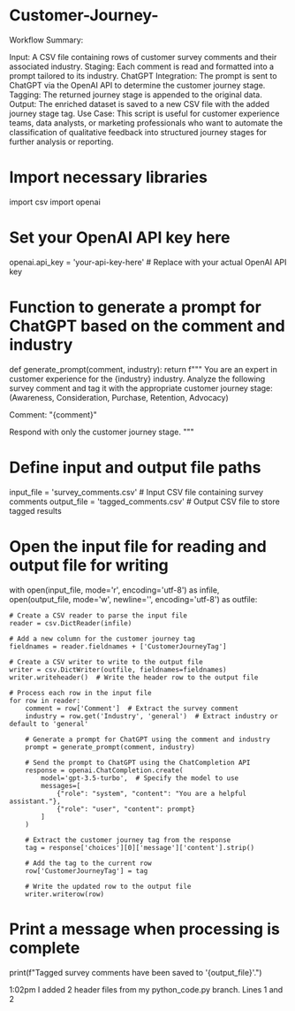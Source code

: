 # Customer-Journey-
Workflow Summary:

Input: A CSV file containing rows of customer survey comments and their associated industry.
Staging: Each comment is read and formatted into a prompt tailored to its industry.
ChatGPT Integration: The prompt is sent to ChatGPT via the OpenAI API to determine the customer journey stage.
Tagging: The returned journey stage is appended to the original data.
Output: The enriched dataset is saved to a new CSV file with the added journey stage tag.
Use Case:
This script is useful for customer experience teams, data analysts, or marketing professionals who want to automate the classification of qualitative feedback into structured journey stages for further analysis or reporting.

# Import necessary libraries
import csv
import openai

# Set your OpenAI API key here
openai.api_key = 'your-api-key-here'  # Replace with your actual OpenAI API key

# Function to generate a prompt for ChatGPT based on the comment and industry
def generate_prompt(comment, industry):
    return f"""
You are an expert in customer experience for the {industry} industry.
Analyze the following survey comment and tag it with the appropriate customer journey stage:
(Awareness, Consideration, Purchase, Retention, Advocacy)

Comment: "{comment}"

Respond with only the customer journey stage.
"""

# Define input and output file paths
input_file = 'survey_comments.csv'       # Input CSV file containing survey comments
output_file = 'tagged_comments.csv'      # Output CSV file to store tagged results

# Open the input file for reading and output file for writing
with open(input_file, mode='r', encoding='utf-8') as infile, \
     open(output_file, mode='w', newline='', encoding='utf-8') as outfile:

    # Create a CSV reader to parse the input file
    reader = csv.DictReader(infile)

    # Add a new column for the customer journey tag
    fieldnames = reader.fieldnames + ['CustomerJourneyTag']

    # Create a CSV writer to write to the output file
    writer = csv.DictWriter(outfile, fieldnames=fieldnames)
    writer.writeheader()  # Write the header row to the output file

    # Process each row in the input file
    for row in reader:
        comment = row['Comment']  # Extract the survey comment
        industry = row.get('Industry', 'general')  # Extract industry or default to 'general'

        # Generate a prompt for ChatGPT using the comment and industry
        prompt = generate_prompt(comment, industry)

        # Send the prompt to ChatGPT using the ChatCompletion API
        response = openai.ChatCompletion.create(
            model='gpt-3.5-turbo',  # Specify the model to use
            messages=[
                {"role": "system", "content": "You are a helpful assistant."},
                {"role": "user", "content": prompt}
            ]
        )

        # Extract the customer journey tag from the response
        tag = response['choices'][0]['message']['content'].strip()

        # Add the tag to the current row
        row['CustomerJourneyTag'] = tag

        # Write the updated row to the output file
        writer.writerow(row)

# Print a message when processing is complete
print(f"Tagged survey comments have been saved to '{output_file}'.")


1:02pm  I added 2 header files from my python_code.py branch.  Lines 1 and 2
